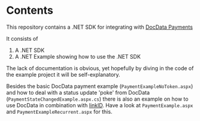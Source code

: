 Contents
========
This repository contains a .NET SDK for integrating with [DocData Payments](http://www.docdatapayments.com/nl)

It consists of

1. A .NET SDK
2. A .NET Example showing how to use the .NET SDK

The lack of documentation is obvious, yet hopefully by diving in the code of the example project it will be self-explanatory.

Besides the basic DocData payment example (`PaymentExampleNoToken.aspx`) and how to deal with a status update 'poke' from DocData (`PaymentStateChangedExample.aspx.cs`) there is also an example on how to use DocData in combination with [linkID](https://github.com/link-nv/linkid-sdk).
Have a look at `PaymentExample.aspx` and `PaymentExampleRecurrent.aspx` for this.
